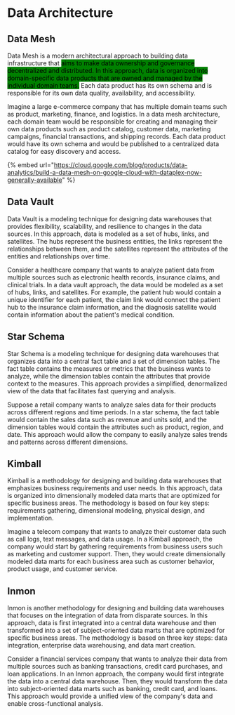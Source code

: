 # Data Architecture

## Data Mesh

Data Mesh is a modern architectural approach to building data infrastructure that <mark style="background-color:green;">aims to make data ownership and governance decentralized and distributed. In this approach, data is organized into domain-specific data products that are owned and managed by the individual domain teams.</mark> Each data product has its own schema and is responsible for its own data quality, availability, and accessibility.

Imagine a large e-commerce company that has multiple domain teams such as product, marketing, finance, and logistics. In a data mesh architecture, each domain team would be responsible for creating and managing their own data products such as product catalog, customer data, marketing campaigns, financial transactions, and shipping records. Each data product would have its own schema and would be published to a centralized data catalog for easy discovery and access.

{% embed url="https://cloud.google.com/blog/products/data-analytics/build-a-data-mesh-on-google-cloud-with-dataplex-now-generally-available" %}

## Data Vault

Data Vault is a modeling technique for designing data warehouses that provides flexibility, scalability, and resilience to changes in the data sources. In this approach, data is modeled as a set of hubs, links, and satellites. The hubs represent the business entities, the links represent the relationships between them, and the satellites represent the attributes of the entities and relationships over time.

Consider a healthcare company that wants to analyze patient data from multiple sources such as electronic health records, insurance claims, and clinical trials. In a data vault approach, the data would be modeled as a set of hubs, links, and satellites. For example, the patient hub would contain a unique identifier for each patient, the claim link would connect the patient hub to the insurance claim information, and the diagnosis satellite would contain information about the patient's medical condition.

## Star Schema

Star Schema is a modeling technique for designing data warehouses that organizes data into a central fact table and a set of dimension tables. The fact table contains the measures or metrics that the business wants to analyze, while the dimension tables contain the attributes that provide context to the measures. This approach provides a simplified, denormalized view of the data that facilitates fast querying and analysis.

Suppose a retail company wants to analyze sales data for their products across different regions and time periods. In a star schema, the fact table would contain the sales data such as revenue and units sold, and the dimension tables would contain the attributes such as product, region, and date. This approach would allow the company to easily analyze sales trends and patterns across different dimensions.

## Kimball

Kimball is a methodology for designing and building data warehouses that emphasizes business requirements and user needs. In this approach, data is organized into dimensionally modeled data marts that are optimized for specific business areas. The methodology is based on four key steps: requirements gathering, dimensional modeling, physical design, and implementation.

Imagine a telecom company that wants to analyze their customer data such as call logs, text messages, and data usage. In a Kimball approach, the company would start by gathering requirements from business users such as marketing and customer support. Then, they would create dimensionally modeled data marts for each business area such as customer behavior, product usage, and customer service.

## Inmon

Inmon is another methodology for designing and building data warehouses that focuses on the integration of data from disparate sources. In this approach, data is first integrated into a central data warehouse and then transformed into a set of subject-oriented data marts that are optimized for specific business areas. The methodology is based on three key steps: data integration, enterprise data warehousing, and data mart creation.

Consider a financial services company that wants to analyze their data from multiple sources such as banking transactions, credit card purchases, and loan applications. In an Inmon approach, the company would first integrate the data into a central data warehouse. Then, they would transform the data into subject-oriented data marts such as banking, credit card, and loans. This approach would provide a unified view of the company's data and enable cross-functional analysis.


